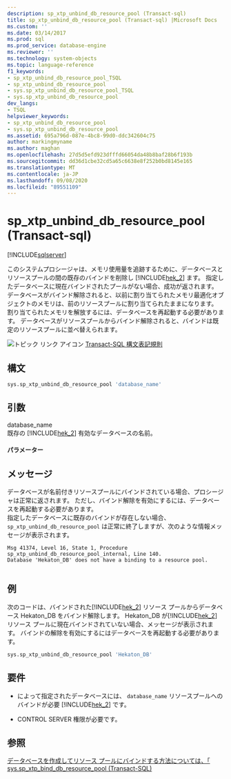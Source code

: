 ```yaml
---
description: sp_xtp_unbind_db_resource_pool (Transact-sql)
title: sp_xtp_unbind_db_resource_pool (Transact-sql) |Microsoft Docs
ms.custom: ''
ms.date: 03/14/2017
ms.prod: sql
ms.prod_service: database-engine
ms.reviewer: ''
ms.technology: system-objects
ms.topic: language-reference
f1_keywords:
- sp_xtp_unbind_db_resource_pool_TSQL
- sp_xtp_unbind_db_resource_pool
- sys.sp_xtp_unbind_db_resource_pool_TSQL
- sys.sp_xtp_unbind_db_resource_pool
dev_langs:
- TSQL
helpviewer_keywords:
- sp_xtp_unbind_db_resource_pool
- sys.sp_xtp_unbind_db_resource_pool
ms.assetid: 695a796d-087e-4bc8-99d0-ddc342604c75
author: markingmyname
ms.author: maghan
ms.openlocfilehash: 27d5d5efd923dfffd66054da48b8baf28b6f193b
ms.sourcegitcommit: dd36d1cbe32cd5a65c6638e8f252b0bd8145e165
ms.translationtype: MT
ms.contentlocale: ja-JP
ms.lasthandoff: 09/08/2020
ms.locfileid: "89551109"
---
```

# <a name="syssp_xtp_unbind_db_resource_pool-transact-sql"></a>sp_xtp_unbind_db_resource_pool (Transact-sql)
[!INCLUDE[sqlserver](../../includes/applies-to-version/sqlserver.md)]

  このシステムプロシージャは、メモリ使用量を追跡するために、データベースとリソースプールの間の既存のバインドを削除し [!INCLUDE[hek_2](../../includes/hek-2-md.md)] ます。  指定したデータベースに現在バインドされたプールがない場合、成功が返されます。 データベースがバインド解除されると、以前に割り当てられたメモリ最適化オブジェクトのメモリは、前のリソースプールに割り当てられたままになります。 割り当てられたメモリを解放するには、データベースを再起動する必要があります。 データベースがリソースプールからバインド解除されると、バインドは既定のリソースプールに並べ替えられます。  
  
 ![トピック リンク アイコン](../../database-engine/configure-windows/media/topic-link.gif "トピック リンク アイコン") [Transact-SQL 構文表記規則](../../t-sql/language-elements/transact-sql-syntax-conventions-transact-sql.md)  
  
## <a name="syntax"></a>構文  
  
```sql  
sys.sp_xtp_unbind_db_resource_pool 'database_name'  
```  
  
## <a name="arguments"></a>引数  
 database_name  
 既存の [!INCLUDE[hek_2](../../includes/hek-2-md.md)] 有効なデータベースの名前。  
  
#### <a name="parameters"></a>パラメーター  
  
## <a name="messages"></a>メッセージ  
 データベースが名前付きリソースプールにバインドされている場合、プロシージャは正常に返されます。 ただし、バインド解除を有効にするには、データベースを再起動する必要があります。  
 指定したデータベースに既存のバインドが存在しない場合、`sp_xtp_unbind_db_resource_pool` は正常に終了しますが、次のような情報メッセージが表示されます。  
  
```  
Msg 41374, Level 16, State 1, Procedure sp_xtp_unbind_db_resource_pool_internal, Line 140.  
Database 'Hekaton_DB' does not have a binding to a resource pool.  
  
```  
  
## <a name="example"></a>例  
 次のコードは、バインドされた[!INCLUDE[hek_2](../../includes/hek-2-md.md)] リソース プールからデータベース Hekaton_DB をバインド解除します。  Hekaton_DB が[!INCLUDE[hek_2](../../includes/hek-2-md.md)] リソース プールに現在バインドされていない場合、メッセージが表示されます。 バインドの解除を有効にするにはデータベースを再起動する必要があります。  
  
```sql  
sys.sp_xtp_unbind_db_resource_pool 'Hekaton_DB'  
```  
  
## <a name="requirements"></a>要件  
  
-   によって指定されたデータベースには、 `database_name` リソースプールへのバインドが必要 [!INCLUDE[hek_2](../../includes/hek-2-md.md)] です。  
  
-   CONTROL SERVER 権限が必要です。  
  
## <a name="see-also"></a>参照  
 [データベースを作成してリソース プールにバインドする方法については、「](../../relational-databases/in-memory-oltp/bind-a-database-with-memory-optimized-tables-to-a-resource-pool.md)   
 [sys.sp_xtp_bind_db_resource_pool &#40;Transact-SQL&#41;](../../relational-databases/system-stored-procedures/sys-sp-xtp-bind-db-resource-pool-transact-sql.md)  
  
  
